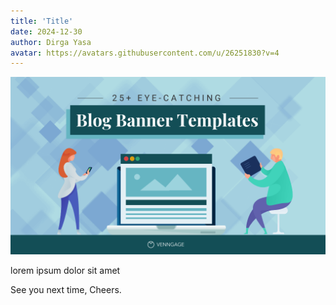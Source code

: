 ```yaml
---
title: 'Title'
date: 2024-12-30
author: Dirga Yasa
avatar: https://avatars.githubusercontent.com/u/26251830?v=4
---
```


![Banner](./image/banner.png)

lorem ipsum dolor sit amet

See you next time, Cheers.